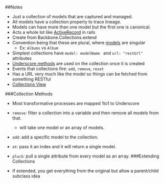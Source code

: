 ##Notes

* Just a collection of models that are captured and managed.
* All models have a collection property to trace lineage.
* Models can have more than one model but the first one is canonical.
* Acts a whole lot like [ActiveRecord][1] in rails
* Create from Backbone.Collections.extend
* Convention being that these are plural, where [models][2] are singular
	* Ex: `Albums` vs `Album`
* Simplest collections have `model: modelName ` and `url: "restUrl" ` attributes
* [Underscore methods][3] are used on the collection once it is created
* Events that collections fire: `add`, `remove`, `reset`
* Has a URL very much like the model so things can be fetched from something RESTful
* [Collections View][4]

###Collection Methods

* Most transformative processes are mapped 1to1 to Underscore
* `remove`: filter a collection into a variable and then remove all models from that.
  * will take one model or an array of models.
* `add`: add a specific model to the collection.
* `at`: pass it an index and it will return a single model.
* `pluck`: pull a single attribute from every model as an array.
###Extending Collections

* If extended, you get everything from the original but allow a parent/child subclass idea

[1]: ActiveRecord
[2]: BackboneJs_models
[3]: http://underscorejs.org/#collections
[4]: BackboneJs_views